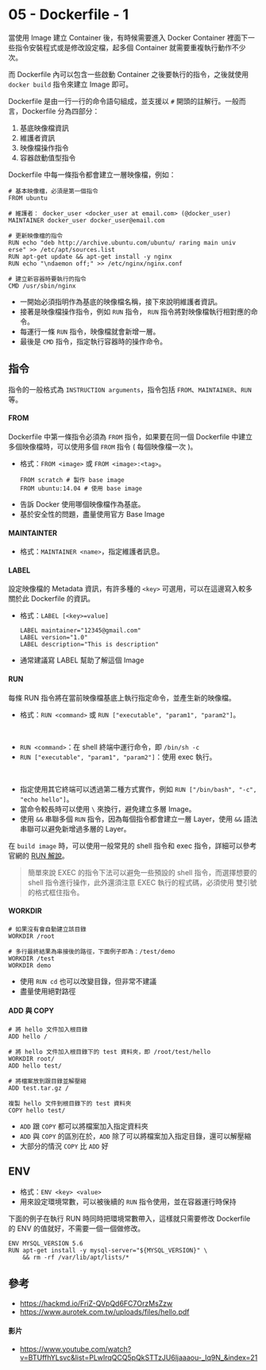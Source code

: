 # 05 - Dockerfile - 1
當使用 Image 建立 Container 後，有時候需要進入 Docker Container 裡面下一些指令安裝程式或是修改設定檔，起多個 Container 就需要重複執行動作不少次。

而 Dockerfile 內可以包含一些啟動 Container 之後要執行的指令，之後就使用 `docker build` 指令來建立 Image 即可。

Dockerfile 是由一行一行的命令語句組成，並支援以 `#` 開頭的註解行。一般而言，Dockerfile 分為四部分：
1. 基底映像檔資訊
2. 維護者資訊
3. 映像檔操作指令
4. 容器啟動值型指令

Dockerfile 中每一條指令都會建立一層映像檔，例如：
```docker
# 基本映像檔，必須是第一個指令
FROM ubuntu

# 維護者： docker_user <docker_user at email.com> (@docker_user)
MAINTAINER docker_user docker_user@email.com

# 更新映像檔的指令
RUN echo "deb http://archive.ubuntu.com/ubuntu/ raring main univ
erse" >> /etc/apt/sources.list
RUN apt-get update && apt-get install -y nginx
RUN echo "\ndaemon off;" >> /etc/nginx/nginx.conf

# 建立新容器時要執行的指令
CMD /usr/sbin/nginx
```

* 一開始必須指明作為基底的映像檔名稱，接下來說明維護者資訊。
* 接著是映像檔操作指令，例如 `RUN` 指令， `RUN` 指令將對映像檔執行相對應的命令。
* 每運行一條 `RUN` 指令，映像檔就會新增一層。
* 最後是 `CMD` 指令，指定執行容器時的操作命令。

## 指令
指令的一般格式為 `INSTRUCTION arguments`，指令包括
`FROM`、`MAINTAINER`、`RUN` 等。

#### FROM
Dockerfile 中第一條指令必須為 `FROM` 指令，如果要在同一個 Dockerfile 中建立多個映像檔時，可以使用多個 `FROM` 指令 ( 每個映像檔一次 )。
* 格式：`FROM <image>` 或 `FROM <image>:<tag>`。
  ```docker
  FROM scratch # 製作 base image
  FROM ubuntu:14.04 # 使用 base image
  ```
* 告訴 Docker 使用哪個映像檔作為基底。
* 基於安全性的問題，盡量使用官方 Base Image

#### MAINTAINTER
* 格式：`MAINTAINER <name>`，指定維護者訊息。

#### LABEL
設定映像檔的 Metadata 資訊，有許多種的 `<key>` 可選用，可以在這邊寫入較多關於此 Dockerfile 的資訊。

* 格式：`LABEL [<key>=value]`
  ```docker
  LABEL maintainer="12345@gmail.com"
  LABEL version="1.0"
  LABEL description="This is description"
  ```

* 通常建議寫 LABEL 幫助了解這個 Image

#### RUN
每條 RUN 指令將在當前映像檔基底上執行指定命令，並產生新的映像檔。
* 格式：`RUN <command>` 或 `RUN ["executable", "param1", "param2"]`。
<br/>

  * `RUN <command>`：在 shell 終端中運行命令，即 `/bin/sh -c`
  * `RUN ["executable", "param1", "param2"]`：使用 exec 執行。
  <br/>
  
* 指定使用其它終端可以透過第二種方式實作，例如 `RUN ["/bin/bash", "-c", "echo hello"]`。
* 當命令較長時可以使用 `\` 來換行，避免建立多層 Image。
* 使用 `&&` 串聯多個 `RUN` 指令，因為每個指令都會建立一層 Layer，使用 `&&` 語法串聯可以避免新增過多層的 Layer。

在 `build image` 時，可以使用一般常見的 shell 指令和 exec 指令，詳細可以參考官網的 [RUN 解說](https://docs.docker.com/engine/reference/builder/#run)。

> 簡單來說 EXEC 的指令下法可以避免一些預設的 shell 指令，而選擇想要的 shell 指令進行操作，此外還須注意 EXEC 執行的程式碼，必須使用 雙引號 的格式框住指令。

#### WORKDIR
```docker
# 如果沒有會自動建立該目錄
WORKDIR /root

# 多行最終結果為串接後的路徑，下面例子即為：/test/demo
WORKDIR /test
WORKDIR demo
```

* 使用 `RUN cd` 也可以改變目錄，但非常不建議
* 盡量使用絕對路徑

#### ADD 與 COPY
```docker
# 將 hello 文件加入根目錄
ADD hello /

# 將 hello 文件加入根目錄下的 test 資料夾，即 /root/test/hello
WORKDIR root/
ADD hello test/ 

# 將檔案放到跟目錄並解壓縮
ADD test.tar.gz /

複製 hello 文件到根目錄下的 test 資料夾
COPY hello test/
```

* `ADD` 跟 `COPY` 都可以將檔案加入指定資料夾
* `ADD` 與 `COPY` 的區別在於，`ADD` 除了可以將檔案加入指定目錄，還可以解壓縮
* 大部分的情況 `COPY` 比 `ADD` 好

## ENV
* 格式：`ENV <key> <value>`
* 用來設定環境常數，可以被後續的 `RUN` 指令使用，並在容器運行時保持

下面的例子在執行 RUN 時同時把環境常數帶入，這樣就只需要修改 Dockerfile 的 ENV 的值就好，不需要一個一個做修改。
```docker
ENV MYSQL_VERSION 5.6
RUN apt-get install -y mysql-server="${MYSQL_VERSION}" \
    && rm -rf /var/lib/apt/lists/*
```

## 參考
* https://hackmd.io/FriZ-QVpQd6FC7OrzMsZzw
* https://www.aurotek.com.tw/uploads/files/hello.pdf

#### 影片
* https://www.youtube.com/watch?v=BTUffhYLsvc&list=PLwIrqQCQ5pQkSTTzJU6ljaaaou-_Iq9N_&index=21